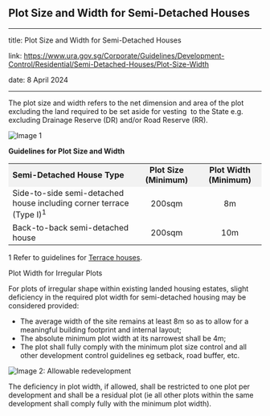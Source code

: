 ## Plot Size and Width for Semi-Detached Houses
---
title: Plot Size and Width for Semi-Detached Houses

link: https://www.ura.gov.sg/Corporate/Guidelines/Development-Control/Residential/Semi-Detached-Houses/Plot-Size-Width

date: 8 April 2024

---


The plot size and width refers to the net dimension and area of the plot excluding the land required to be set aside for vesting  to the State e.g. excluding Drainage Reserve (DR) and/or Road Reserve (RR).

![Image 1](https://www.ura.gov.sg/-/media/Corporate/Guidelines/Development-control/Landed-Housing/SD01_Plot_Size_Width.jpg?h=100%25&w=100%25)



**Guidelines for Plot Size and Width**

<table><tbody><tr><td style="width: 50%; background-color: #f2f2f2;"><strong>Semi-Detached House Type</strong></td><td style="width: 25%; text-align: center; background-color: #f2f2f2;"><strong>Plot Size (Minimum)</strong></td><td style="width: 25%; text-align: center; background-color: #f2f2f2;"><strong>Plot Width (Minimum)</strong></td></tr><tr><td>Side-to-side semi-detached house including corner terrace (Type I)<sup>1</sup></td><td style="text-align: center;">200sqm</td><td style="text-align: center;">8m</td></tr><tr><td>Back-to-back semi-detached house</td><td style="text-align: center;">200sqm</td><td style="text-align: center;">10m</td></tr></tbody></table>

  
1 Refer to guidelines for [Terrace houses](https://www.ura.gov.sg/Corporate/Guidelines/Development-Control/Residential/Terrace).

Plot Width for Irregular Plots

For plots of irregular shape within existing landed housing estates, slight deficiency in the required plot width for semi-detached housing may be considered provided:

-   The average width of the site remains at least 8m so as to allow for a meaningful building footprint and internal layout;
-   The absolute minimum plot width at its narrowest shall be 4m;
-   The plot shall fully comply with the minimum plot size control and all other development control guidelines eg setback, road buffer, etc.

![Image 2: Allowable redevelopment](https://www.ura.gov.sg/-/media/Corporate/Guidelines/Development-control/Redevelopment/LH_Fig176_Irregular-shaped_Plots_A.jpg?h=100%25&w=100%25)



The deficiency in plot width, if allowed, shall be restricted to one plot per development and shall be a residual plot (ie all other plots within the same development shall comply fully with the minimum plot width).



